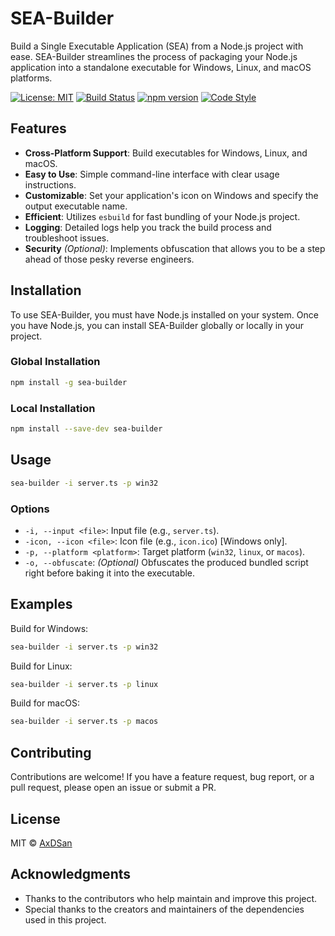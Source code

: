 # SEA-Builder

Build a Single Executable Application (SEA) from a Node.js project with ease. SEA-Builder streamlines the process of packaging your Node.js application into a standalone executable for Windows, Linux, and macOS platforms.

[![License: MIT](https://img.shields.io/badge/License-MIT-yellow.svg)](https://opensource.org/licenses/MIT)
[![Build Status](https://travis-ci.com/AxDSan/SEA-Builder.svg?branch=master)](https://travis-ci.com/AxDSan/SEA-Builder)
[![npm version](https://badge.fury.io/js/sea-builder.svg)](https://badge.fury.io/js/sea-builder)
[![Code Style](https://img.shields.io/badge/code_style-standard-brightgreen.svg)](https://standardjs.com)

## Features

- **Cross-Platform Support**: Build executables for Windows, Linux, and macOS.
- **Easy to Use**: Simple command-line interface with clear usage instructions.
- **Customizable**: Set your application's icon on Windows and specify the output executable name.
- **Efficient**: Utilizes `esbuild` for fast bundling of your Node.js project.
- **Logging**: Detailed logs help you track the build process and troubleshoot issues.
- **Security** *(Optional)*: Implements obfuscation that allows you to be a step ahead of those pesky reverse engineers.

## Installation

To use SEA-Builder, you must have Node.js installed on your system. Once you have Node.js, you can install SEA-Builder globally or locally in your project.

### Global Installation

```bash
npm install -g sea-builder
```

### Local Installation

```bash
npm install --save-dev sea-builder
```

## Usage

```bash
sea-builder -i server.ts -p win32
```

### Options

- `-i, --input <file>`: Input file (e.g., `server.ts`).
- `-icon, --icon <file>`: Icon file (e.g., `icon.ico`) [Windows only].
- `-p, --platform <platform>`: Target platform (`win32`, `linux`, or `macos`).
- `-o, --obfuscate`: *(Optional)* Obfuscates the produced bundled script right before baking it into the executable.

## Examples

Build for Windows:

```bash
sea-builder -i server.ts -p win32
```

Build for Linux:

```bash
sea-builder -i server.ts -p linux
```

Build for macOS:

```bash
sea-builder -i server.ts -p macos
```

## Contributing

Contributions are welcome! If you have a feature request, bug report, or a pull request, please open an issue or submit a PR.

## License

MIT © [AxDSan](https://github.com/AxDSan)

## Acknowledgments

- Thanks to the contributors who help maintain and improve this project.
- Special thanks to the creators and maintainers of the dependencies used in this project.
